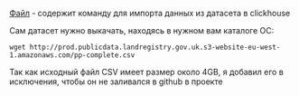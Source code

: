 [Файл](import-to-clickhouse-command.txt) - содержит команду для импорта данных из датасета в clickhouse

Сам датасет нужно выкачать, находясь в нужном вам каталоге ОС:

`wget http://prod.publicdata.landregistry.gov.uk.s3-website-eu-west-1.amazonaws.com/pp-complete.csv`

Так как исходный файл CSV имеет размер около 4GB, я добавил его в исключения, чтобы он не заливался в github в проекте